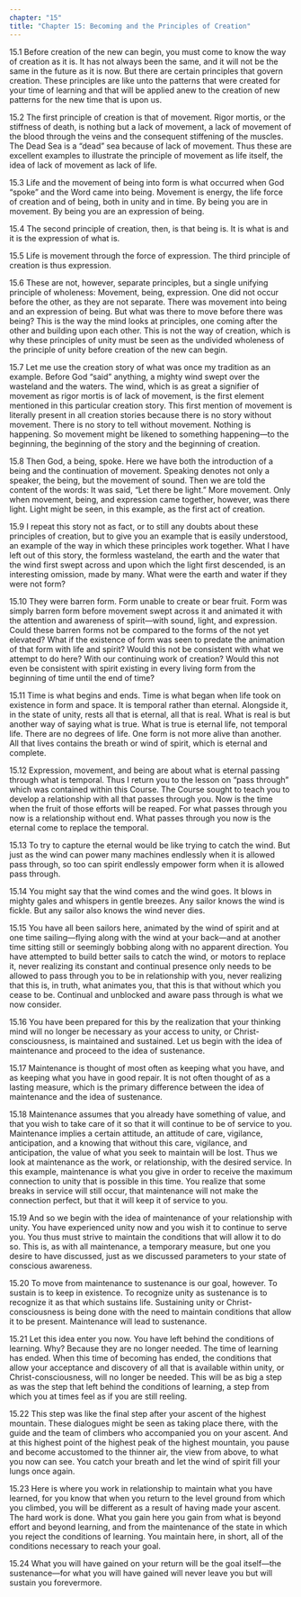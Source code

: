 ```yaml
---
chapter: "15"
title: "Chapter 15: Becoming and the Principles of Creation"
---
```


15.1 Before creation of the new can begin, you must come to know the way
of creation as it is. It has not always been the same, and it will not
be the same in the future as it is now. But there are certain principles
that govern creation. These principles are like unto the patterns that
were created for your time of learning and that will be applied anew to
the creation of new patterns for the new time that is upon us.

15.2 The first principle of creation is that of movement. Rigor mortis,
or the stiffness of death, is nothing but a lack of movement, a lack of
movement of the blood through the veins and the consequent stiffening of
the muscles. The Dead Sea is a “dead” sea because of lack of movement.
Thus these are excellent examples to illustrate the principle of
movement as life itself, the idea of lack of movement as lack of life.

15.3 Life and the movement of being into form is what occurred when God
“spoke” and the Word came into being. Movement is energy, the life force
of creation and of being, both in unity and in time. By being you are in
movement. By being you are an expression of being.

15.4 The second principle of creation, then, is that being is. It is
what is and it is the expression of what is.

15.5 Life is movement through the force of expression. The third
principle of creation is thus expression.

15.6 These are not, however, separate principles, but a single unifying
principle of wholeness: Movement, being, expression. One did not occur
before the other, as they are not separate. There was movement into
being and an expression of being. But what was there to move before
there was being? This is the way the mind looks at principles, one
coming after the other and building upon each other. This is not the way
of creation, which is why these principles of unity must be seen as the
undivided wholeness of the principle of unity before creation of the new
can begin.

15.7 Let me use the creation story of what was once my tradition as an
example. Before God “said” anything, a mighty wind swept over the
wasteland and the waters. The wind, which is as great a signifier of
movement as rigor mortis is of lack of movement, is the first element
mentioned in this particular creation story. This first mention of
movement is literally present in all creation stories because there is
no story without movement. There is no story to tell without movement.
Nothing is happening. So movement might be likened to something
happening—to the beginning, the beginning of the story and the beginning
of creation.

15.8 Then God, a being, spoke. Here we have both the introduction of a
being and the continuation of movement. Speaking denotes not only a
speaker, the being, but the movement of sound. Then we are told the
content of the words: It was said, “Let there be light.” More movement.
Only when movement, being, and expression came together, however, was
there light. Light might be seen, in this example, as the first act of
creation.

15.9 I repeat this story not as fact, or to still any doubts about these
principles of creation, but to give you an example that is easily
understood, an example of the way in which these principles work
together. What I have left out of this story, the formless wasteland,
the earth and the water that the wind first swept across and upon which
the light first descended, is an interesting omission, made by many.
What were the earth and water if they were not form?

15.10 They were barren form. Form unable to create or bear fruit. Form
was simply barren form before movement swept across it and animated it
with the attention and awareness of spirit—with sound, light, and
expression. Could these barren forms not be compared to the forms of the
not yet elevated? What if the existence of form was seen to predate the
animation of that form with life and spirit? Would this not be
consistent with what we attempt to do here? With our continuing work of
creation? Would this not even be consistent with spirit existing in
every living form from the beginning of time until the end of time?

15.11 Time is what begins and ends. Time is what began when life took on
existence in form and space. It is temporal rather than eternal.
Alongside it, in the state of unity, rests all that is eternal, all that
is real. What is real is but another way of saying what is true. What is
true is eternal life, not temporal life. There are no degrees of life.
One form is not more alive than another. All that lives contains the
breath or wind of spirit, which is eternal and complete.

15.12 Expression, movement, and being are about what is eternal passing
through what is temporal. Thus I return you to the lesson on “pass
through” which was contained within this Course. The Course sought to
teach you to develop a relationship with all that passes through you.
Now is the time when the fruit of those efforts will be reaped. For what
passes through you now is a relationship without end. What passes
through you now is the eternal come to replace the temporal.

15.13 To try to capture the eternal would be like trying to catch the
wind. But just as the wind can power many machines endlessly when it is
allowed pass through, so too can spirit endlessly empower form when it
is allowed pass through.

15.14 You might say that the wind comes and the wind goes. It blows in
mighty gales and whispers in gentle breezes. Any sailor knows the wind
is fickle. But any sailor also knows the wind never dies.

15.15 You have all been sailors here, animated by the wind of spirit and
at one time sailing—flying along with the wind at your back—and at
another time sitting still or seemingly bobbing along with no apparent
direction. You have attempted to build better sails to catch the wind,
or motors to replace it, never realizing its constant and continual
presence only needs to be allowed to pass through you to be in
relationship with you, never realizing that this is, in truth, what
animates you, that this is that without which you cease to be. Continual
and unblocked and aware pass through is what we now consider.

15.16 You have been prepared for this by the realization that your
thinking mind will no longer be necessary as your access to unity, or
Christ-consciousness, is maintained and sustained. Let us begin with the
idea of maintenance and proceed to the idea of sustenance.

15.17 Maintenance is thought of most often as keeping what you have, and
as keeping what you have in good repair. It is not often thought of as a
lasting measure, which is the primary difference between the idea of
maintenance and the idea of sustenance.

15.18 Maintenance assumes that you already have something of value, and
that you wish to take care of it so that it will continue to be of
service to you. Maintenance implies a certain attitude, an attitude of
care, vigilance, anticipation, and a knowing that without this care,
vigilance, and anticipation, the value of what you seek to maintain will
be lost. Thus we look at maintenance as the work, or relationship, with
the desired service. In this example, maintenance is what you give in
order to receive the maximum connection to unity that is possible in
this time. You realize that some breaks in service will still occur,
that maintenance will not make the connection perfect, but that it will
keep it of service to you.

15.19 And so we begin with the idea of maintenance of your relationship
with unity. You have experienced unity now and you wish it to continue
to serve you. You thus must strive to maintain the conditions that will
allow it to do so. This is, as with all maintenance, a temporary
measure, but one you desire to have discussed, just as we discussed
parameters to your state of conscious awareness.

15.20 To move from maintenance to sustenance is our goal, however. To
sustain is to keep in existence. To recognize unity as sustenance is to
recognize it as that which sustains life. Sustaining unity or
Christ-consciousness is being done with the need to maintain conditions
that allow it to be present. Maintenance will lead to sustenance.

15.21 Let this idea enter you now. You have left behind the conditions
of learning. Why? Because they are no longer needed. The time of
learning has ended. When this time of becoming has ended, the conditions
that allow your acceptance and discovery of all that is available within
unity, or Christ-consciousness, will no longer be needed. This will be
as big a step as was the step that left behind the conditions of
learning, a step from which you at times feel as if you are still
reeling.

15.22 This step was like the final step after your ascent of the highest
mountain. These dialogues might be seen as taking place there, with the
guide and the team of climbers who accompanied you on your ascent. And
at this highest point of the highest peak of the highest mountain, you
pause and become accustomed to the thinner air, the view from above, to
what you now can see. You catch your breath and let the wind of spirit
fill your lungs once again.

15.23 Here is where you work in relationship to maintain what you have
learned, for you know that when you return to the level ground from
which you climbed, you will be different as a result of having made your
ascent. The hard work is done. What you gain here you gain from what is
beyond effort and beyond learning, and from the maintenance of the state
in which you reject the conditions of learning. You maintain here, in
short, all of the conditions necessary to reach your goal.

15.24 What you will have gained on your return will be the goal
itself—the sustenance—for what you will have gained will never leave you
but will sustain you forevermore.


